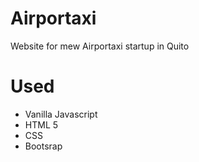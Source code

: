 # Airportaxi
Website for mew Airportaxi startup in Quito

# Used
- Vanilla Javascript
- HTML 5
- CSS
- Bootsrap
